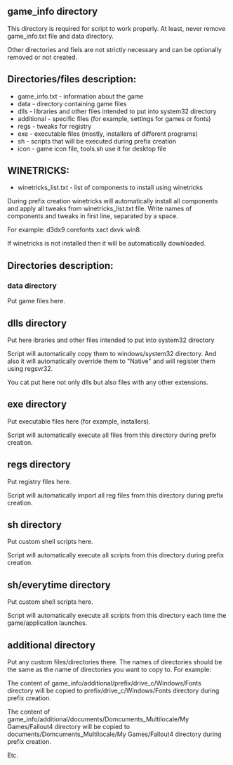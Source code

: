 ## game_info directory

This directory is required for script to work properly. At least, never
remove game_info.txt file and data directory.

Other directories and fiels are not strictly necessary and can be optionally
removed or not created.

## Directories/files description:

* game_info.txt - information about the game
* data - directory containing game files
* dlls - libraries and other files intended to put into system32 directory
* additional - specific files (for example, settings for games or fonts)
* regs - tweaks for registry
* exe - executable files (mostly, installers of different programs)
* sh - scripts that will be executed during prefix creation
* icon - game icon file, tools.sh use it for desktop file

## WINETRICKS:

* winetricks_list.txt - list of components to install using winetricks

During prefix creation winetricks will automatically install all components
and apply all tweaks from winetricks_list.txt file. Write names of components
and tweaks in first line, separated by a space.

For example: d3dx9 corefonts xact dxvk win8.

If winetricks is not installed then it will be automatically downloaded.

## Directories description:

### data directory

Put game files here.

## dlls directory

Put here ibraries and other files intended to put into system32 directory

Script will automatically copy them to windows/system32 directory. And also
it will automatically override them to "Native" and will register them
using regsvr32.

You cat put here not only dlls but also files with any other extensions.

## exe directory

Put executable files here (for example, installers).

Script will automatically execute all files from this directory during
prefix creation.

## regs directory


Put registry files here.

Script will automatically import all reg files from this directory during
prefix creation.

## sh directory

Put custom shell scripts here.

Script will automatically execute all scripts from this directory
during prefix creation.

## sh/everytime directory

Put custom shell scripts here.

Script will automatically execute all scripts from this directory
each time the game/application launches.

## additional directory

Put any custom files/directories there. The names of directories should
be the same as the name of directories you want to copy to. For example:


The content of game_info/additional/prefix/drive_c/Windows/Fonts directory
will be copied to prefix/drive_c/Windows/Fonts directory during prefix
creation.

The content of game_info/additional/documents/Domcuments_Multilocale/My Games/Fallout4
directory will be copied to documents/Domcuments_Multilocale/My Games/Fallout4
directory during prefix creation.

Etc.
